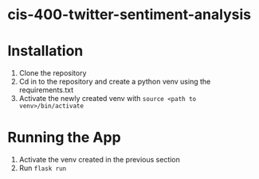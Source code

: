 # cis-400-twitter-sentiment-analysis
# Installation
1. Clone the repository
2. Cd in to the repository and create a python venv using the requirements.txt
3. Activate the newly created venv with `source <path to venv>/bin/activate`

# Running the App
1. Activate the venv created in the previous section
2. Run `flask run`
